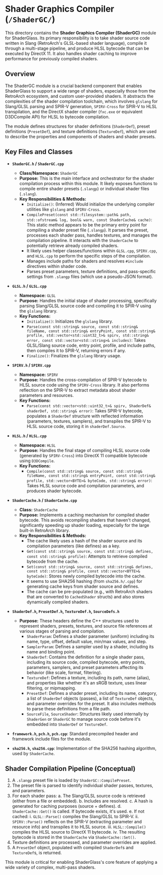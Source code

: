 # Shader Graphics Compiler (`/ShaderGC/`)

This directory contains the **Shader Graphics Compiler (ShaderGC)** module for ShaderGlass. Its primary responsibility is to take shader source code written in Slang (RetroArch's GLSL-based shader language), compile it through a multi-stage pipeline, and produce HLSL bytecode that can be executed by DirectX 11. It also handles shader caching to improve performance for previously compiled shaders.

## Overview

The ShaderGC module is a crucial backend component that enables ShaderGlass to support a wide range of shaders, especially those from the RetroArch ecosystem, and custom user-provided shaders. It abstracts the complexities of the shader compilation toolchain, which involves `glslang` for Slang/GLSL parsing and SPIR-V generation, `SPIRV-Cross` for SPIR-V to HLSL transpilation, and the DirectX shader compiler (`fxc.exe` or equivalent D3DCompile API) for HLSL to bytecode compilation.

The module defines structures for shader definitions (`ShaderDef`), preset definitions (`PresetDef`), and texture definitions (`TextureDef`), which are used to describe the properties and components of shaders and shader presets.

## Key Files and Classes

* **`ShaderGC.h` / `ShaderGC.cpp`**
    * **Class/Namespace:** `ShaderGC`
    * **Purpose:** This is the main interface and orchestrator for the shader compilation process within this module. It likely exposes functions to compile entire shader presets (`.slangp`) or individual shader files (`.slang`).
    * **Key Responsibilities & Methods:**
        * `Initialize()`: (Inferred) Would initialize the underlying compiler utilities like `glslang` and `SPIRV-Cross`.
        * `CompilePreset(const std::filesystem::path& path, std::ofstream& log, bool& warn, const ShaderCache& cache)`: This static method appears to be the primary entry point for compiling a shader preset file (`.slangp`). It parses the preset, processes each shader pass, handles textures, and manages the compilation pipeline. It interacts with the `ShaderCache` to potentially retrieve already compiled shaders.
        * It likely uses helper classes/functions within `GLSL.cpp`, `SPIRV.cpp`, and `HLSL.cpp` to perform the specific steps of the compilation.
        * Manages include paths for shaders and resolves `#include` directives within shader code.
        * Parses preset parameters, texture definitions, and pass-specific settings from `.slangp` files (which use a pseudo-JSON format).

* **`GLSL.h` / `GLSL.cpp`**
    * **Namespace:** `GLSL`
    * **Purpose:** Handles the initial stage of shader processing, specifically parsing Slang/GLSL source code and compiling it to SPIR-V using the `glslang` library.
    * **Key Functions:**
        * `Initialize()`: Initializes the `glslang` library.
        * `Parse(const std::string& source, const std::string& fileName, const std::string& entryPoint, const std::string& profile, std::vector<std::uint32_t>& spirv, std::string& error, const std::vector<std::string>& includes)`: Takes GLSL/Slang source code, entry point, profile, and include paths, then compiles it to SPIR-V, returning errors if any.
        * `Finalize()`: Finalizes the `glslang` library usage.

* **`SPIRV.h` / `SPIRV.cpp`**
    * **Namespace:** `SPIRV`
    * **Purpose:** Handles the cross-compilation of SPIR-V bytecode to HLSL source code using the `SPIRV-Cross` library. It also performs reflection on the SPIR-V to extract metadata about shader parameters and resources.
    * **Key Functions:**
        * `Parse(const std::vector<std::uint32_t>& spirv, ShaderDef& shaderDef, std::string& error)`: Takes SPIR-V bytecode, populates a `ShaderDef` structure with reflected information (parameters, textures, samplers), and transpiles the SPIR-V to HLSL source code, storing it in `shaderDef.Source`.

* **`HLSL.h` / `HLSL.cpp`**
    * **Namespace:** `HLSL`
    * **Purpose:** Handles the final stage of compiling HLSL source code (generated by `SPIRV-Cross`) into DirectX 11 compatible bytecode using `D3DCompile`.
    * **Key Functions:**
        * `Compile(const std::string& source, const std::string& fileName, const std::string& entryPoint, const std::string& profile, std::vector<BYTE>& byteCode, std::string& error)`: Takes HLSL source code and compilation parameters, and produces shader bytecode.

* **`ShaderCache.h` / `ShaderCache.cpp`**
    * **Class:** `ShaderCache`
    * **Purpose:** Implements a caching mechanism for compiled shader bytecode. This avoids recompiling shaders that haven't changed, significantly speeding up shader loading, especially for the large built-in RetroArch library.
    * **Key Responsibilities & Methods:**
        * The cache likely uses a hash of the shader source and its compilation parameters (like defines) as a key.
        * `Get(const std::string& source, const std::string& defines, const std::string& profile)`: Attempts to retrieve compiled bytecode from the cache.
        * `Set(const std::string& source, const std::string& defines, const std::string& profile, const std::vector<BYTE>& byteCode)`: Stores newly compiled bytecode into the cache.
        * It seems to use SHA256 hashing (from `sha256.h/.cpp`) for generating cache keys from shader source and defines.
        * The cache can be pre-populated (e.g., with RetroArch shaders that are converted to `CachedShader` structs) and also stores dynamically compiled shaders.

* **`ShaderDef.h`, `PresetDef.h`, `TextureDef.h`, `SourceDefs.h`**
    * **Purpose:** These headers define the C++ structures used to represent shaders, presets, textures, and source file references at various stages of parsing and compilation.
        * `ShaderParam`: Defines a shader parameter (uniform) including its name, type, offset, default value, min/max values, and step.
        * `SamplerParam`: Defines a sampler used by a shader, including its name and binding point.
        * `ShaderDef`: Contains the definition for a single shader pass, including its source code, compiled bytecode, entry points, parameters, samplers, and preset parameters affecting its behavior (like scale, format, filtering).
        * `TextureDef`: Defines a texture, including its path, name (alias), and properties like whether it's an sRGB texture, uses linear filtering, or mipmapping.
        * `PresetDef`: Defines a shader preset, including its name, category, a list of `ShaderDef` objects (passes), a list of `TextureDef` objects, and parameter overrides for the preset. It also includes methods to parse these definitions from a file path.
        * `SourceFile`, `SourceShader`: Structures likely used internally by `ShaderGen` or `ShaderGC` to manage source code before it's embedded into `ShaderDef` or `TextureDef`.

* **`framework.h`, `pch.h`, `pch.cpp`**: Standard precompiled header and framework include files for the module.
* **`sha256.h`, `sha256.cpp`**: Implementation of the SHA256 hashing algorithm, used by `ShaderCache`.

## Shader Compilation Pipeline (Conceptual)

1.  A `.slangp` preset file is loaded by `ShaderGC::CompilePreset`.
2.  The preset file is parsed to identify individual shader passes, textures, and parameters.
3.  For each shader pass:
    a.  The Slang/GLSL source code is retrieved (either from a file or embedded).
    b.  Includes are resolved.
    c.  A hash is generated for caching purposes (source + defines).
    d.  `ShaderCache::Get()` is called. If bytecode exists, it's used.
    e.  If not cached:
        i.  `GLSL::Parse()` compiles the Slang/GLSL to SPIR-V.
        ii. `SPIRV::Parse()` reflects on the SPIR-V (extracting parameter and resource info) and transpiles it to HLSL source.
        iii. `HLSL::Compile()` compiles the HLSL source to DirectX 11 bytecode.
        iv. The resulting bytecode is stored in the `ShaderCache` via `ShaderCache::Set()`.
4.  Texture definitions are processed, and parameter overrides are applied.
5.  A `PresetDef` object, populated with compiled `ShaderDef`s and `TextureDef`s, is returned.

This module is critical for enabling ShaderGlass's core feature of applying a wide variety of complex, multi-pass shaders.
